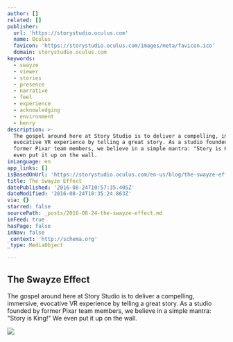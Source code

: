 ```yaml
---
author: []
related: []
publisher:
  url: 'https://storystudio.oculus.com'
  name: Oculus
  favicon: 'https://storystudio.oculus.com/images/meta/favicon.ico'
  domain: storystudio.oculus.com
keywords:
  - swayze
  - viewer
  - stories
  - presence
  - narrative
  - feel
  - experience
  - acknowledging
  - environment
  - henry
description: >-
  The gospel around here at Story Studio is to deliver a compelling, immersive,
  evocative VR experience by telling a great story. As a studio founded by
  former Pixar team members, we believe in a simple mantra: "Story is King!" We
  even put it up on the wall.
inLanguage: en
app_links: []
isBasedOnUrl: 'https://storystudio.oculus.com/en-us/blog/the-swayze-effect/'
title: The Swayze Effect
datePublished: '2016-08-24T10:57:35.405Z'
dateModified: '2016-08-24T10:35:24.863Z'
via: {}
starred: false
sourcePath: _posts/2016-08-24-the-swayze-effect.md
inFeed: true
hasPage: false
inNav: false
_context: 'http://schema.org'
_type: MediaObject

---
```

<article style=""><h1>The Swayze Effect</h1><p>The gospel around here at Story Studio is to deliver a compelling, immersive, evocative VR experience by telling a great story. As a studio founded by former Pixar team members, we believe in a simple mantra: "Story is King!" We even put it up on the wall.</p><img src="https://s3.amazonaws.com/static.oculus.com/website/2015/11/swayze-thumbnail.jpg" /></article>